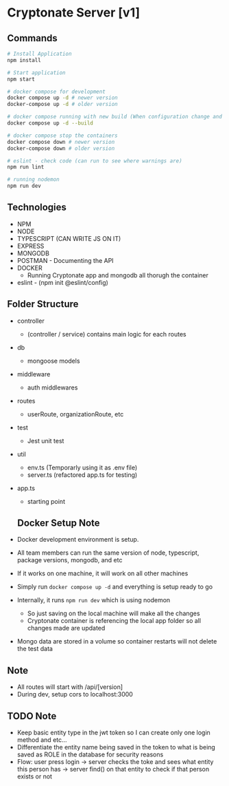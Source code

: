 # Cryptonate Server [v1]

## Commands

```bash
# Install Application
npm install

# Start application
npm start

# docker compose for development
docker compose up -d # newer version
docker-compose up -d # older version

# docker compose running with new build (When configuration change and etc...)
docker compose up -d --build

# docker compose stop the containers
docker compose down # newer version
docker-compose down # older version

# eslint - check code (can run to see where warnings are)
npm run lint

# running nodemon
npm run dev
```

## Technologies

- NPM
- NODE
- TYPESCRIPT (CAN WRITE JS ON IT)
- EXPRESS
- MONGODB
- POSTMAN - Documenting the API
- DOCKER
  - Running Cryptonate app and mongodb all thorugh the container
- eslint - (npm init @eslint/config)

## Folder Structure

- controller
  - (controller / service) contains main logic for each routes
- db
  - mongoose models
- middleware
  - auth middlewares
- routes
  - userRoute, organizationRoute, etc
- test
  - Jest unit test
- util
  - env.ts (Temporarly using it as .env file)
  - server.ts (refactored app.ts for testing)
- app.ts

  - starting point

  ## Docker Setup Note

- Docker development environment is setup.
- All team members can run the same version of node, typescript, package versions, mongodb, and etc
- If it works on one machine, it will work on all other machines
- Simply run `docker compose up -d` and everything is setup ready to go
- Internally, it runs `npm run dev` which is using nodemon
  - So just saving on the local machine will make all the changes
  - Cryptonate container is referencing the local app folder so all changes made are updated
- Mongo data are stored in a volume so container restarts will not delete the test data

## Note

- All routes will start with /api/[version]
- During dev, setup cors to localhost:3000

## TODO Note

- Keep basic entity type in the jwt token so I can create only one login method and etc...
- Differentiate the entity name being saved in the token to what is being saved as ROLE in the database for security reasons
- Flow: user press login -> server checks the toke and sees what entity this person has -> server find() on that entity to check if that person exists or not
